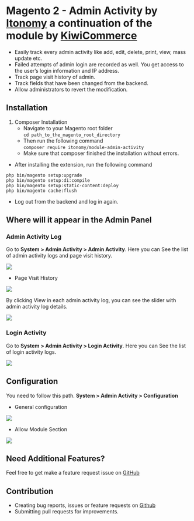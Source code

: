 # Magento 2 - Admin Activity by [Itonomy](https://www.itonomy.nl) a continuation of the module by [KiwiCommerce](https://kiwicommerce.co.uk/)
- Easily track every admin activity like add, edit, delete, print, view, mass update etc.
- Failed attempts of admin login are recorded as well. You get access to the user’s login information and IP address.
- Track page visit history of admin.
- Track fields that have been changed from the backend.
- Allow administrators to revert the modification.

## **Installation**
1. Composer Installation
      - Navigate to your Magento root folder<br />
            `cd path_to_the_magento_root_directory`
      - Then run the following command<br />
          `composer require itonomy/module-admin-activity`
      - Make sure that composer finished the installation without errors.
   
- After installing the extension, run the following command
```
php bin/magento setup:upgrade
php bin/magento setup:di:compile
php bin/magento setup:static-content:deploy
php bin/magento cache:flush
```
- Log out from the backend and log in again.

## Where will it appear in the Admin Panel
### Admin Activity Log
Go to **System > Admin Activity > Admin Activity**. Here you can See the list of admin activity logs and page visit history.

<img src="https://kiwicommerce.co.uk/wp-content/uploads/2018/06/admin-activity-history.png"/><br/>

- Page Visit History

<img src="https://kiwicommerce.co.uk/wp-content/uploads/2018/06/page-visit-history.png"/><br/>

By clicking View in each admin activity log, you can see the slider with admin activity log details.

<img src="https://kiwicommerce.co.uk/wp-content/uploads/2018/05/activity-log-slider.png"/> <br/>

### Login Activity
Go to **System > Admin Activity > Login Activity**. Here you can See the list of login activity logs.

<img src="https://kiwicommerce.co.uk/wp-content/uploads/2018/06/admin-activity-history.png"/><br/>

## Configuration
You need to follow this path. **System > Admin Activity > Configuration**
- General configuration

<img src="https://kiwicommerce.co.uk/wp-content/uploads/2018/05/configuration-general-section.png" /> <br/>

- Allow Module Section

<img src="https://kiwicommerce.co.uk/wp-content/uploads/2018/05/configuration-allow-module-section.png" /> <br/>

## Need Additional Features?
Feel free to get make a feature request issue on [GitHub](https://github.com/itonomy/magento2-admin-activity/issues)

## Contribution
  - Creating bug reports, issues or feature requests on [Github](https://github.com/itonomy/magento2-admin-activity/issues)
  - Submitting pull requests for improvements.
